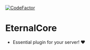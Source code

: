 [![CodeFactor](https://www.codefactor.io/repository/github/4funcode/eternalcore/badge)](https://www.codefactor.io/repository/github/4funcode/eternalcore)

# EternalCore

- Essential plugin for your server! ❤️

